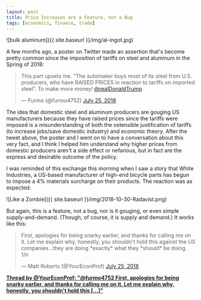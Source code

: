 ```yaml
---
layout: post
title: Price Increases are a Feature, not a Bug
tags: [economics, finance, trade]
---
```


![bulk aluminum]({{ site.baseurl }}/img/al-ingot.jpg)

A few months ago, a poster on Twitter made an assertion that's become pretty common since the imposition of tariffs on steel and aluminum in the Spring of 2018:

<blockquote class="twitter-tweet" data-lang="en"><p lang="en" dir="ltr">This part upsets me. “The automaker buys most of its steel from U.S. producers, who have RAISED PRICES in reaction to tariffs on imported steel”. To make more money! <a href="https://twitter.com/realDonaldTrump?ref_src=twsrc%5Etfw">@realDonaldTrump</a></p>&mdash; Furmo (@furmo4752) <a href="https://twitter.com/furmo4752/status/1022103201141673984?ref_src=twsrc%5Etfw">July 25, 2018</a></blockquote> <script async src="https://platform.twitter.com/widgets.js" charset="utf-8"></script> 


The idea that domestic steel and aluminum producers are gouging US manufacturers because they have raised prices since the tariffs were imposed is a misunderstanding of both the ostensible justification of tariffs (to increase jobs/save domestic industry) and economic theory. After the tweet above, the poster and I went on to have a conversation about this very fact, and I think I helped him understand why higher prices from domestic producers aren't a side effect or nefarious, but in fact are the express and desirable outcome of the policy.

I was reminded of this exchange this morning when I saw a story that White Industries, a US-based manufacturer of high-end bicycle parts has begun to impose a 4% materials surcharge on their products. The reaction was as expected:

![Like a Zombie]({{ site.baseurl }}/img/2018-10-30-Radavist.png)

But again, this is a feature, not a bug, nor is it gouging, or even simple supply-and-demand. (Though, of course, it is supply and demand.) It works like this:

<blockquote class="twitter-tweet" data-lang="en"><p lang="en" dir="ltr">First, apologies for being snarky earlier, and thanks for calling me on it. Let me explain why, honestly, you shouldn&#39;t hold this against the US companies...they are doing *exactly* what they *should* be doing. 1/n</p>&mdash; Matt Roberts (@YourEconProf) <a href="https://twitter.com/YourEconProf/status/1022127933727617024?ref_src=twsrc%5Etfw">July 25, 2018</a></blockquote> <script async src="https://platform.twitter.com/widgets.js" charset="utf-8"></script> 

<div id="tttt_1022127933727617024" data-option="1"><strong><a href="https://threadreaderapp.com/thread/1022127933727617024.html">Thread by @YourEconProf: "@furmo4752 First, apologies for being snarky earlier, and thanks for calling me on it. Let me explain why, honestly, you shouldn't hold this […]"</a></strong></div><script async src="https://threadreaderapp.com/embed/1022127933727617024.js" charset="utf-8"></script>



